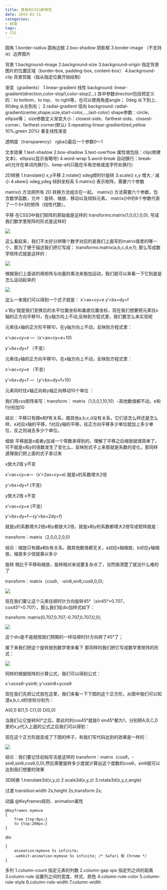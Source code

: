 ```yaml
---
title: 常用的CSS3新特性
date: 2019-03-31
categories:
- 前端
tags:
- CSS
---
```


圆角
1.border-radius 圆角边框
2.box-shadow 阴影框
3.border-image （不支持ie）边界图片

背景
1.background-image
2.background-size
3.background-origin 指定背景图片的位置区域（border-box, padding-box, content-box）
4.background-clip 背景剪裁（指从指定位置开始绘制）

渐变（gradients）
1.linear-gradient 线性 background: linear-gradient(direction,color-stop1,color-stop2,..)
其中参数direction包括预定义的：to bottom、to top、 to right等，也可以使用角度angle；
0deg 从下到上、90deg 从左到右；
2.radial-gradient 径向 background: radial-gradient(center,shape,size,start-color,…,last-color)
shape参数：circle、ellipse等；
size参数定义渐变大小：closest-side、farthest-side、closest-corner、farthest-corner(默认)
3.repeating-linear-gradient(red,yellow 10%,green 20%) 重复线性渐变

透明度（transparency）
rgba()最后一个参数0～1

文本效果
1.text-shadow
2.box-shadow
3.text-overflow 属性值包括：clip(修建文本)、ellipsis(显示省略号)
4.word-wrap
5.word-break 自动换行：break-all(允许在单词内换行)、keep-all(只能在半角空格或连字符处换行)

2D转换
1.translate() x,y平移
2.rotate() xdeg顺时针旋转
3.scale() x,y 增大／减小
4.skew() xdeg,ydeg 倾斜坐标系
5.matrix() 表示矩阵，需要六个参数

matrix() 方法把所有 2D 转换方法组合在一起。
matrix() 方法需要六个参数，包含数学函数，允许：旋转、缩放、移动以及倾斜元素。
matrix()中的6个参数代表了一个3*3的矩阵（线性代数）。

平移
在CSS3中我们矩阵的原始值是这样的
transforms:matrix(1,0,0,1,0,0);
写成我们数学里矩阵的形式是这样的

![](/image/css3_feature/img1.png)

这么看起来，我们不太好分辨哪个数字对应的是我们上面写的matrix值里的哪一个，那为了便于描述我们把它写成：
transforms:matrix(a,b,c,d,e,f);
那么写成数学矩阵式就是这样的：

![](/image/css3_feature/img2.png)

根据我们上面说的用矩阵与向量的乘法来施加运动，我们就可以来看一下它到底是怎么运动起来的

![](/image/css3_feature/img3.png)

这么一来我们可以得到一个式子就是：
x’=ax+cy+e
y’=bx+dy+f

x’和y’就是我们变换后的水平位置坐标和垂直位置坐标，现在我们想要把元素往x轴的正方向平移10，在y轴方向上不动,反映到方程式里，我们要怎么来实现呢

元素往x轴的正方形平移10，在y轴方向上不动，反映到方程式里：

x’=ax+cy+e —（x’=ax+cy+e+10)

y’=bx+dy+f （不变）

元素往y轴的正方向平移10，在x轴方向上不动，反映到方程式里：

x’=ax+cy+e （不变）

y’=bx+dy+f —（y’=bx+dy+f+10）

元素同时往x轴正向和y轴正向移动10个单位 ：

我们用css矩阵来写：transform： matrix（1,0,0,1,10,10）–其他数值都不动，e和f分别加10

结论：平移只有跟e和f有关系，跟其他a,b,c,d没有关系，它们该怎么样还是怎么样，e对应x轴的平移，f对应y轴的平移，往正方向平移多少单位就加上多少单位，反之则减去多少个单位。

缩放
平移就是x或者y加减一个常数来得到的，理解了平移之后缩放就很简单了，可不就是x和y的倍数发生了变化么，反映到式子上来那就是系数的变化，那同样道理我们把上面的式子拿过来

x放大2倍 y不变

x’=ax+cy+e—（x’=2ax+cy+e) 就是x的系数增大2倍

y’=bx+dy+f (不变)

y放大2倍 x不变

x’=ax+cy+e (不变)

y’=bx+dy+f—(y’=bx+2dy+f)

就是y的系数增大2倍x和y都放大2倍，就是x和y的系数都增大2倍写成矩阵就是：

transform：matrix（2,0,0,2,0,0)

结论：缩放只有跟a和b有关系，跟其他数值都无关，a对应x轴缩放，b对应y轴缩放，缩放多少倍就乘以多少

旋转
相比于平移和缩放，旋转相对来说要复杂点了，当然搞清楚了就没什么难的了

transform：matrix（cosθ，-sinθ,sinθ,cosθ,0,0);

![](/image/css3_feature/img4.png)

现在我们要让这个元素往顺时针方向旋转45°（sin45°=0.707，cos45°=0.707），那么我们给div加样式如下：

transform: matrix(0.707,0.707,-0.707,0.707,0,0);

![](/image/css3_feature/img5.png)

这个div是不是就按我们预期的一样往顺时针方向转了45°了；

接下来我们把这个旋转放到数学里来看下
那同样的我们把它写成数学里矩阵的形式：

![](/image/css3_feature/img6.png)

同样的根据矩阵的计算公式，我们可以得到公式：

x’=xcosθ-ysinθ; y’=xsinθ+ycosθ

现在我们先把公式放在这里，我们来看一下下图的这个正方形，从图中我们可以知道a,b,c,d的坐标分别为：

A(0,1) B(1,1) C(1,0) D(0,0)

当我们让它旋转90°之后，那此时的cos45°就是0 sin45°都为1，分别把A,B,C,D里的x,y代入上面的公式之后我们可以得到：

现在这个正方形就变成了下图的样子，和我们写代码达到的效果是一样的：

![](/image/css3_feature/img7.png)

结论：我们要记住初始写法是这样的
transform：matrix（cosθ，-sinθ,sinθ,cosθ,0,0);然后需要旋转多少度就计算出这个度数的cosθ，sinθ就可以达到我们想要的效果

3D转换
1.translate3d(x,y,z)
2.scale3d(x,y,z)
3.rotate3d(x,y,z,angle)

过渡
transition:width 2s,height 2s,transform 2s;

动画 @Keyframes规则、animation属性

    @Keyframes mymove
    { 
        from {top:0px;}
        to {top:200px;}
    }

div

    { 
        animation:mymove 5s infinite;
        -webkit-animation:mymove 5s infinite; /* Safari 和 Chrome */
    }

多列
1.column-count 指定元素的列数
2.column-gap xpx 指定列之间的距离
3.column-rule 设置列之间的宽度、样式、颜色
4.column-rule-color
5.column-rule-style
6.column-rule-width
7.column-width
